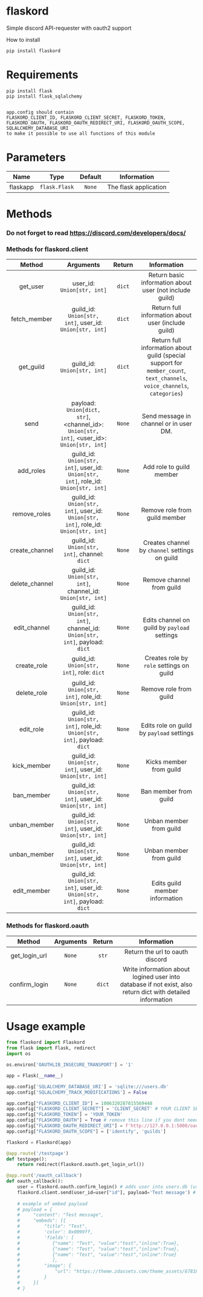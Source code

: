 # flaskord
Simple discord API-requester with oauth2 support

How to install 

```
pip install flaskord
```

# Requirements

```
pip install flask
pip install flask_sqlalchemy


app.config should contain 
FLASKORD_CLIENT_ID, FLASKORD_CLIENT_SECRET, FLASKORD_TOKEN, FLASKORD_OAUTH, FLASKORD_OAUTH_REDIRECT_URI, FLASKORD_OAUTH_SCOPE, SQLALCHEMY_DATABASE_URI
to make it possible to use all functions of this module

```

# Parameters

|           Name             |                     Type                     |Default|                           Information                               |
|:-------------------------:|:-------------------------------------------:|:----------:|:-------------------------------------------------------------------:|
|           flaskapp             | `flask.Flask` |   `None`     |    The flask application          |

# Methods

### Do not forget to read https://discord.com/developers/docs/

### Methods for flaskord.client

|    Method      |             Arguments         | Return |   Information   |
|:--------------:|:-----------------------------:|:------:|:---------------:|
|   get_user    |  user_id: `Union[str, int]` |  `dict`  |  Return basic information about user (not include guild)   |
|   fetch_member  | guild_id: `Union[str, int]`, user_id: `Union[str, int]` | `dict` | Return full information about user (include guild) |
| get_guild | guild_id: `Union[str, int]` | `dict` | Return full information about guild (special support for `member_count`, `text_channels`, `voice_channels`, `categories`) |
| send | payload: `Union[dict, str]`, <channel_id>: `Union[str, int]`, <user_id>: `Union[str, int]` | `None` | Send message in channel or in user DM. |
| add_roles | guild_id: `Union[str, int]`, user_id: `Union[str, int]`, role_id: `Union[str, int]` | `None` | Add role to guild member |
| remove_roles | guild_id: `Union[str, int]`, user_id: `Union[str, int]`, role_id: `Union[str, int]` | `None` | Remove role from guild member |
| create_channel | guild_id: `Union[str, int]`, channel: `dict` | `None` | Creates channel by `channel` settings on guild|
| delete_channel | guild_id: `Union[str, int]`, channel_id: `Union[str, int]` | `None` | Remove channel from guild |
| edit_channel | guild_id: `Union[str, int]`, channel_id: `Union[str, int]`, payload: `dict` | `None` | Edits channel on guild by `payload` settings |
| create_role | guild_id: `Union[str, int]`, role: `dict` | `None` | Creates role by `role` settings on guild |
| delete_role | guild_id: `Union[str, int]`, role_id: `Union[str, int]` | `None` | Remove role from guild |
| edit_role | guild_id: `Union[str, int]`, role_id: `Union[str, int]`, payload: `dict` | `None` | Edits role on guild by `payload` settings |
| kick_member | guild_id: `Union[str, int]`, user_id: `Union[str, int]` | `None` | Kicks member from guild |
| ban_member | guild_id: `Union[str, int]`, user_id: `Union[str, int]` | `None` | Ban member from guild |
| unban_member | guild_id: `Union[str, int]`, user_id: `Union[str, int]` | `None` | Unban member from guild |
| unban_member | guild_id: `Union[str, int]`, user_id: `Union[str, int]` | `None` | Unban member from guild |
| edit_member | guild_id: `Union[str, int]`, user_id: `Union[str, int]`, payload: `dict` | `None` | Edits guild member information |

### Methods for flaskord.oauth

|    Method      |             Arguments         | Return |   Information   |
|:--------------:|:-----------------------------:|:------:|:---------------:|
|   get_login_url    |  `None` |  `str`  |  Return the url to oauth discord   |
|   confirm_login  | `None` | `dict` | Write information about logined user into database if not exist, also return dict with detailed information |

# Usage example

```py
from flaskord import Flaskord
from flask import Flask, redirect
import os

os.environ['OAUTHLIB_INSECURE_TRANSPORT'] = '1'

app = Flask(__name__)

app.config['SQLALCHEMY_DATABASE_URI'] = 'sqlite:///users.db'
app.config['SQLALCHEMY_TRACK_MODIFICATIONS'] = False

app.config["FLASKORD_CLIENT_ID"] = 1006320287815569448
app.config["FLASKORD_CLIENT_SECRET"] = 'CLIENT_SECRET' # YOUR CLIENT SECRET (https://discord.com/developers/applications/{client_id}/oauth2/general)
app.config["FLASKORD_TOKEN"] = 'YOUR_TOKEN'
app.config["FLASKORD_OAUTH"] = True # remove this line if you dont need oauth 
app.config["FLASKORD_OAUTH_REDIRECT_URI"] = f'http://127.0.0.1:5000/oauth_callback'
app.config["FLASKORD_OAUTH_SCOPE"] = ['identify', 'guilds']

flaskord = Flaskord(app)

@app.route('/testpage')
def testpage():
    return redirect(flaskord.oauth.get_login_url())

@app.rout('/oauth_callback')
def oauth_callback():
    user = flaskord.oauth.confirm_login() # adds user into users.db (username with discriminator and id of user), also return dict with more information about user
    flaskord.client.send(user_id=user["id"], payload='Test message') # payload also supports embed (read docs for more information)
    
    # example of embed payload
    # payload = {
    #     "content": "Test message",
    #     "embeds": [{
    #         "title": "Test",
    #         'color': 0x0099ff,
    #         'fields': [
    #            {"name": "Test", "value":"test","inline":True},
    #            {"name": "Test", "value":"test","inline":True},
    #            {"name": "Test", "value":"test","inline":True}
    #            ],
    #         "image": {
    #             "url": "https://theme.zdassets.com/theme_assets/678183/84b82d07b293907113d9d4dafd29bfa170bbf9b6.ico"
    #         }
    #     }]
    # }

```

